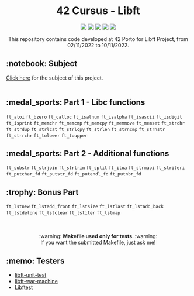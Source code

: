 <h1 align="center">
	42 Cursus - Libft
</h1>

<p align="center">
	<img src="https://img.shields.io/badge/score-125%20%2F%20100-success" />
	<img src="https://img.shields.io/github/languages/code-size/lbordonal/00-Libft" />
	<img src="https://img.shields.io/github/languages/count/lbordonal/00-Libft" />
	<img src="https://img.shields.io/github/languages/top/lbordonal/00-Libft" />
	<img src="https://img.shields.io/github/last-commit/lbordonal/00-Libft" />
</p>

<p align="center">
This repository contains code developed at 42 Porto for Libft Project, from 02/11/2022 to 10/11/2022.
</p>

<h2 align="left">
	 :notebook: Subject
</h2>
<a href="https://github.com/lbordonal/00-Libft/blob/main/Subject/en.subject.pdf">Click here</a> for the subject of this project.
<br /><br />


<h2 align="left">
	:medal_sports: Part 1 - Libc functions
</h2>

`ft_atoi` `ft_bzero` `ft_calloc` `ft_isalnum` `ft_isalpha` `ft_isascii` `ft_isdigit` `ft_isprint` `ft_memchr` `ft_memcmp` `ft_memcpy` `ft_memmove` `ft_memset` `ft_strchr` `ft_strdup` `ft_strlcat` `ft_strlcpy` `ft_strlen` `ft_strncmp` `ft_strnstr` `ft_strrchr` `ft_tolower` `ft_toupper` <br />

<h2 align="left">
	:medal_sports: Part 2 - Additional functions
</h2>

`ft_substr` `ft_strjoin` `ft_strtrim` `ft_split` `ft_itoa` `ft_strmapi` `ft_striteri` `ft_putchar_fd` `ft_putstr_fd` `ft_putendl_fd` `ft_putnbr_fd` <br />

<h2 align="left">
	:trophy: Bonus Part
</h2>

`ft_lstnew` `ft_lstadd_front` `ft_lstsize` `ft_lstlast` `ft_lstadd_back` `ft_lstdelone` `ft_lstclear` `ft_lstiter` `ft_lstmap`  <br />
<br />
<br />

<p align="center">
:warning: <strong> Makefile used only for tests. </strong> :warning: <br />
If you want the submitted Makefile, just ask me!
</p>


<h2 align="left">
	:memo: Testers
</h2>

- [libft-unit-test][1]
- [libft-war-machine][2]
- [Libftest][3]

[1]: https://github.com/alelievr/libft-unit-test
[2]: https://github.com/0x050f/libft-war-machine
[3]: https://github.com/jtoty/Libftest
